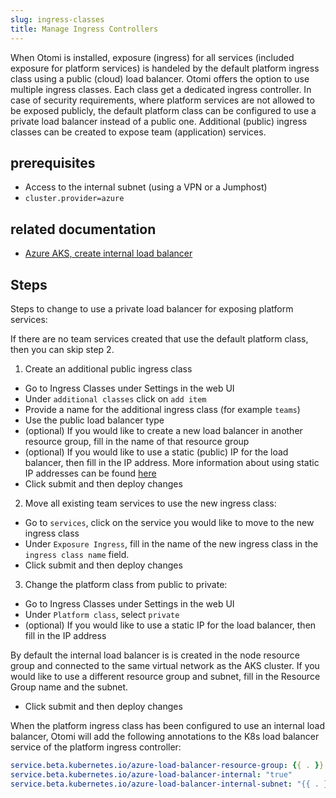 ```yaml
---
slug: ingress-classes
title: Manage Ingress Controllers
---
```


When Otomi is installed, exposure (ingress) for all services (included exposure for platform services) is handeled by the default platform ingress class using a public (cloud) load balancer. Otomi offers the option to use multiple ingress classes. Each class get a dedicated ingress controller. In case of security requirements, where platform services are not allowed to be exposed publicly, the default platform class can be configured to use a private load balancer instead of a public one. Additional (public) ingress classes can be created to expose team (application) services.

## prerequisites

- Access to the internal subnet (using a VPN or a Jumphost)
- `cluster.provider=azure`

## related documentation

- [Azure AKS, create internal load balancer](https://docs.microsoft.com/en-us/azure/aks/internal-lb)

## Steps

Steps to change to use a private load balancer for exposing platform services:

If there are no team services created that use the default platform class, then you can skip step 2.

1. Create an additional public ingress class

- Go to Ingress Classes under Settings in the web UI
- Under `additional classes` click on `add item`
- Provide a name for the additional ingress class (for example `teams`)
- Use the public load balancer type
- (optional) If you would like to create a new load balancer in another resource group, fill in the name of that resource group
- (optional) If you would like to use a static (public) IP for the load balancer, then fill in the IP address. More information about using static IP addresses can be found [here](https://docs.microsoft.com/en-us/azure/aks/static-ip)
- Click submit and then deploy changes

2. Move all existing team services to use the new ingress class:

- Go to `services`, click on the service you would like to move to the new ingress class
- Under `Exposure Ingress`, fill in the name of the new ingress class in the `ingress class name` field.
- Click submit and then deploy changes

3. Change the platform class from public to private:

- Go to Ingress Classes under Settings in the web UI
- Under `Platform class`, select `private`
- (optional) If you would like to use a static IP for the load balancer, then fill in the IP address

By default the internal load balancer is is created in the node resource group and connected to the same virtual network as the AKS cluster. If you would like to use a different resource group and subnet, fill in the Resource Group name and the subnet.

- Click submit and then deploy changes

When the platform ingress class has been configured to use an internal load balancer, Otomi will add the following annotations to the K8s load balancer service of the platform ingress controller:

```yaml
service.beta.kubernetes.io/azure-load-balancer-resource-group: {{ . }}
service.beta.kubernetes.io/azure-load-balancer-internal: "true"
service.beta.kubernetes.io/azure-load-balancer-internal-subnet: "{{ . }}"
```


